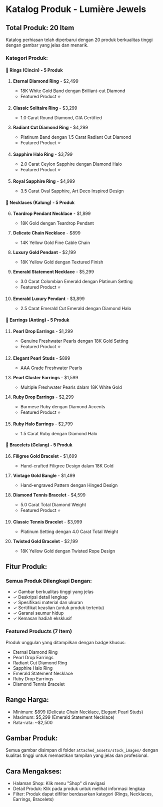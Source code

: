 # Katalog Produk - Lumière Jewels

## Total Produk: 20 Item

Katalog perhiasan telah diperbarui dengan 20 produk berkualitas tinggi dengan gambar yang jelas dan menarik.

### Kategori Produk:

#### 🔷 Rings (Cincin) - 5 Produk
1. **Eternal Diamond Ring** - $2,499
   - 18K White Gold Band dengan Brilliant-cut Diamond
   - Featured Product ⭐

2. **Classic Solitaire Ring** - $3,299
   - 1.0 Carat Round Diamond, GIA Certified

3. **Radiant Cut Diamond Ring** - $4,299
   - Platinum Band dengan 1.5 Carat Radiant Cut Diamond
   - Featured Product ⭐

4. **Sapphire Halo Ring** - $3,799
   - 2.0 Carat Ceylon Sapphire dengan Diamond Halo
   - Featured Product ⭐

5. **Royal Sapphire Ring** - $4,999
   - 3.5 Carat Oval Sapphire, Art Deco Inspired Design

#### 🔶 Necklaces (Kalung) - 5 Produk
6. **Teardrop Pendant Necklace** - $1,899
   - 18K Gold dengan Teardrop Pendant

7. **Delicate Chain Necklace** - $899
   - 14K Yellow Gold Fine Cable Chain

8. **Luxury Gold Pendant** - $2,199
   - 18K Yellow Gold dengan Textured Finish

9. **Emerald Statement Necklace** - $5,299
   - 3.0 Carat Colombian Emerald dengan Platinum Setting
   - Featured Product ⭐

10. **Emerald Luxury Pendant** - $3,899
    - 2.5 Carat Emerald Cut Emerald dengan Diamond Halo

#### 🔹 Earrings (Anting) - 5 Produk
11. **Pearl Drop Earrings** - $1,299
    - Genuine Freshwater Pearls dengan 18K Gold Setting
    - Featured Product ⭐

12. **Elegant Pearl Studs** - $899
    - AAA Grade Freshwater Pearls

13. **Pearl Cluster Earrings** - $1,599
    - Multiple Freshwater Pearls dalam 18K White Gold

14. **Ruby Drop Earrings** - $2,299
    - Burmese Ruby dengan Diamond Accents
    - Featured Product ⭐

15. **Ruby Halo Earrings** - $2,799
    - 1.5 Carat Ruby dengan Diamond Halo

#### 🔸 Bracelets (Gelang) - 5 Produk
16. **Filigree Gold Bracelet** - $1,699
    - Hand-crafted Filigree Design dalam 18K Gold

17. **Vintage Gold Bangle** - $1,499
    - Hand-engraved Pattern dengan Hinged Design

18. **Diamond Tennis Bracelet** - $4,599
    - 5.0 Carat Total Diamond Weight
    - Featured Product ⭐

19. **Classic Tennis Bracelet** - $3,999
    - Platinum Setting dengan 4.0 Carat Total Weight

20. **Twisted Gold Bracelet** - $2,199
    - 18K Yellow Gold dengan Twisted Rope Design

## Fitur Produk:

### Semua Produk Dilengkapi Dengan:
- ✓ Gambar berkualitas tinggi yang jelas
- ✓ Deskripsi detail lengkap
- ✓ Spesifikasi material dan ukuran
- ✓ Sertifikat keaslian (untuk produk tertentu)
- ✓ Garansi seumur hidup
- ✓ Kemasan hadiah eksklusif

### Featured Products (7 Item)
Produk unggulan yang ditampilkan dengan badge khusus:
- Eternal Diamond Ring
- Pearl Drop Earrings
- Radiant Cut Diamond Ring
- Sapphire Halo Ring
- Emerald Statement Necklace
- Ruby Drop Earrings
- Diamond Tennis Bracelet

## Range Harga:
- Minimum: $899 (Delicate Chain Necklace, Elegant Pearl Studs)
- Maximum: $5,299 (Emerald Statement Necklace)
- Rata-rata: ~$2,500

## Gambar Produk:
Semua gambar disimpan di folder `attached_assets/stock_images/` dengan kualitas tinggi untuk memastikan tampilan yang jelas dan profesional.

## Cara Mengakses:
- Halaman Shop: Klik menu "Shop" di navigasi
- Detail Produk: Klik pada produk untuk melihat informasi lengkap
- Filter: Produk dapat difilter berdasarkan kategori (Rings, Necklaces, Earrings, Bracelets)
